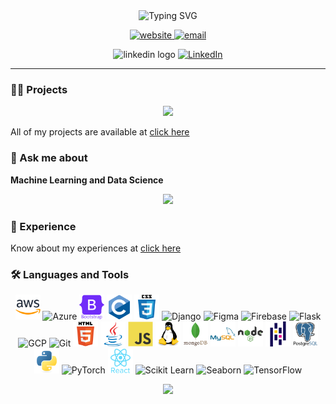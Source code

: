 <div align="center">
  <img src="https://readme-typing-svg.demolab.com?font=Fira+Code&pause=1000&width=435&lines=Hi+👋,+I'm+Piyush;AI%2FML+Enthusiast&center=true&size=27" alt="Typing SVG" />
</div>

<p align="center">
  <a href="https://piyushphuyallovestoblog.com" target="_blank">
    <img src="https://img.shields.io/badge/Website-Visit-0078D4?style=for-the-badge&logo=google-chrome&logoColor=white" alt="website"/>
  </a>
  <a href="mailto:piyushphuyal77@gmail.com">
    <img src="https://img.shields.io/badge/Email-Contact%20Me-EA4335?style=for-the-badge&logo=gmail&logoColor=white" alt="email"/>
  </a>
</p>

<div align="center">
  <img src="https://cdn.jsdelivr.net/gh/devicons/devicon/icons/linkedin/linkedin-original.svg" height="30" width="40" alt="linkedin logo"  />
  <a href="https://www.linkedin.com/in/piyush-phuyal-5b1418304/" target="_blank">
    <img src="https://img.shields.io/static/v1?label=&message=LinkedIn&color=0A66C2&style=flat-square&logo=linkedin&logoColor=white" alt="LinkedIn"/>
  </a>
</div>

---

### 👨‍💻 Projects
<div align="center">
  <img src="https://media.tenor.com/images/b9d8edab1b67b0457abfb16db89e6054/tenor.gif" width="50%">
</div>

All of my projects are available at [click here](https://github.com/PIYUSHPHUYAL?tab=repositories)

### 💬 Ask me about
**Machine Learning and Data Science**
<div align="center">
  <img src="https://tenor.com/bFCe1.gif" width="50%">
</div>


### 📄 Experience
Know about my experiences at [click here](https://piyushphuyal.lovestoblog.com)

### 🛠️ Languages and Tools

<p align="center">
  <img src="https://raw.githubusercontent.com/devicons/devicon/master/icons/amazonwebservices/amazonwebservices-original-wordmark.svg" alt="AWS" width="40" height="40"/>
  <img src="https://www.vectorlogo.zone/logos/microsoft_azure/microsoft_azure-icon.svg" alt="Azure" width="40" height="40"/>
  <img src="https://raw.githubusercontent.com/devicons/devicon/master/icons/bootstrap/bootstrap-plain-wordmark.svg" alt="Bootstrap" width="40" height="40"/>
  <img src="https://raw.githubusercontent.com/devicons/devicon/master/icons/c/c-original.svg" alt="C" width="40" height="40"/>
  <img src="https://raw.githubusercontent.com/devicons/devicon/master/icons/css3/css3-original-wordmark.svg" alt="CSS3" width="40" height="40"/>
  <img src="https://cdn.worldvectorlogo.com/logos/django.svg" alt="Django" width="40" height="40"/>
  <img src="https://www.vectorlogo.zone/logos/figma/figma-icon.svg" alt="Figma" width="40" height="40"/>
  <img src="https://www.vectorlogo.zone/logos/firebase/firebase-icon.svg" alt="Firebase" width="40" height="40"/>
  <img src="https://www.vectorlogo.zone/logos/pocoo_flask/pocoo_flask-icon.svg" alt="Flask" width="40" height="40"/>
  <img src="https://www.vectorlogo.zone/logos/google_cloud/google_cloud-icon.svg" alt="GCP" width="40" height="40"/>
  <img src="https://www.vectorlogo.zone/logos/git-scm/git-scm-icon.svg" alt="Git" width="40" height="40"/>
  <img src="https://raw.githubusercontent.com/devicons/devicon/master/icons/html5/html5-original-wordmark.svg" alt="HTML5" width="40" height="40"/>
  <img src="https://raw.githubusercontent.com/devicons/devicon/master/icons/java/java-original.svg" alt="Java" width="40" height="40"/>
  <img src="https://raw.githubusercontent.com/devicons/devicon/master/icons/javascript/javascript-original.svg" alt="JavaScript" width="40" height="40"/>
  <img src="https://raw.githubusercontent.com/devicons/devicon/master/icons/linux/linux-original.svg" alt="Linux" width="40" height="40"/>
  <img src="https://raw.githubusercontent.com/devicons/devicon/master/icons/mongodb/mongodb-original-wordmark.svg" alt="MongoDB" width="40" height="40"/>
  <img src="https://raw.githubusercontent.com/devicons/devicon/master/icons/mysql/mysql-original-wordmark.svg" alt="MySQL" width="40" height="40"/>
  <img src="https://raw.githubusercontent.com/devicons/devicon/master/icons/nodejs/nodejs-original-wordmark.svg" alt="Node.js" width="40" height="40"/>
  <img src="https://raw.githubusercontent.com/devicons/devicon/2ae2a900d2f041da66e950e4d48052658d850630/icons/pandas/pandas-original.svg" alt="Pandas" width="40" height="40"/>
  <img src="https://raw.githubusercontent.com/devicons/devicon/master/icons/postgresql/postgresql-original-wordmark.svg" alt="PostgreSQL" width="40" height="40"/>
  <img src="https://raw.githubusercontent.com/devicons/devicon/master/icons/python/python-original.svg" alt="Python" width="40" height="40"/>
  <img src="https://www.vectorlogo.zone/logos/pytorch/pytorch-icon.svg" alt="PyTorch" width="40" height="40"/>
  <img src="https://raw.githubusercontent.com/devicons/devicon/master/icons/react/react-original-wordmark.svg" alt="React" width="40" height="40"/>
  <img src="https://upload.wikimedia.org/wikipedia/commons/0/05/Scikit_learn_logo_small.svg" alt="Scikit Learn" width="40" height="40"/>
  <img src="https://seaborn.pydata.org/_images/logo-mark-lightbg.svg" alt="Seaborn" width="40" height="40"/>
  <img src="https://www.vectorlogo.zone/logos/tensorflow/tensorflow-icon.svg" alt="TensorFlow" width="40" height="40"/>
</p>

<div align="center">
  <img src="https://raw.githubusercontent.com/Raymo111/Raymo111/master/animation.gif" width="50%">
</div>
